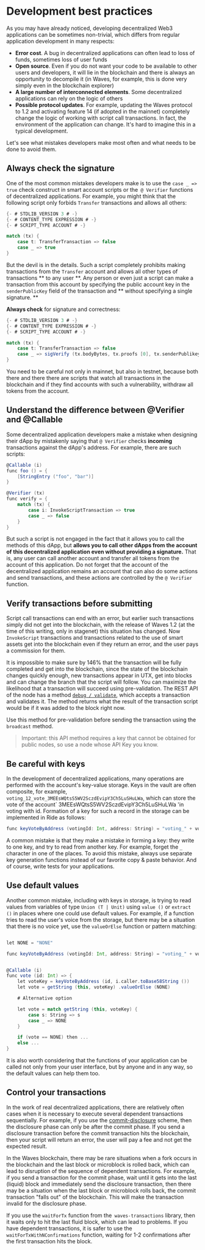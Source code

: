# Development best practices

As you may have already noticed, developing decentralized Web3 applications can be sometimes non-trivial, which differs from regular application development in many respects:

- **Error cost**. A bug in decentralized applications can often lead to loss of funds, sometimes loss of user funds
- **Open source**. Even if you do not want your code to be available to other users and developers, it will lie in the blockchain and there is always an opportunity to decompile it (in Waves, for example, this is done very simply even in the blockchain explorer)
- **A large number of interconnected elements**. Some decentralized applications can rely on the logic of others
- **Possible protocol updates**. For example, updating the Waves protocol to 1.2 and activating feature 14 (if adopted in the mainnet) completely change the logic of working with script call transactions. In fact, the environment of the application can change. It's hard to imagine this in a typical development.

Let's see what mistakes developers make most often and what needs to be done to avoid them.

## Always check the signature

One of the most common mistakes developers make is to use the `case _ => true` check construct in smart account scripts or the` @ Verifier` functions of decentralized applications. For example, you might think that the following script only forbids `Transfer` transactions and allows all others:

``` scala
{- # STDLIB_VERSION 3 # -}
{- # CONTENT_TYPE EXPRESSION # -}
{- # SCRIPT_TYPE ACCOUNT # -}

match (tx) {
    case t: TransferTransaction => false
    case _ => true
}
```

But the devil is in the details. Such a script completely prohibits making transactions from the `Transfer` account and allows all other types of transactions ** to any user **. Any person or even just a script can make a transaction from this account by specifying the public account key in the `senderPublicKey` field of the transaction and ** without specifying a single signature. **

**Always check** for signature and correctness:

``` scala
{- # STDLIB_VERSION 3 # -}
{- # CONTENT_TYPE EXPRESSION # -}
{- # SCRIPT_TYPE ACCOUNT # -}

match (tx) {
    case t: TransferTransaction => false
    case _ => sigVerify (tx.bodyBytes, tx.proofs [0], tx.senderPublikey)
}
```

You need to be careful not only in mainnet, but also in testnet, because both there and there there are scripts that watch all transactions in the blockchain and if they find accounts with such a vulnerability, withdraw all tokens from the account.

## Understand the difference between @Verifier and @Callable

Some decentralized application developers make a mistake when designing their dApp by mistakenly saying that `@ Verifier` checks **incoming** transactions against the dApp's address. For example, there are such scripts:

``` scala
@Callable (i)
func foo () = {
    [StringEntry ("foo", "bar")]
}

@Verifier (tx)
func verify = {
    match (tx) {
        case i: InvokeScriptTransaction => true
        case _ => false
    }
}
```

But such a script is not engaged in the fact that it allows you to call the methods of this dApp, but **allows you to call other dApps from the account of this decentralized application even without providing a signature.** That is, any user can call another account and transfer all tokens from the account of this application. Do not forget that the account of the decentralized application remains an account that can also do some actions and send transactions, and these actions are controlled by the `@ Verifier` function.

## Verify transactions before submitting

Script call transactions can end with an error, but earlier such transactions simply did not get into the blockchain, with the release of Waves 1.2 (at the time of this writing, only in stagenet) this situation has changed. Now `InvokeScript` transactions and transactions related to the use of smart assets get into the blockchain even if they return an error, and the user pays a commission for them.

It is impossible to make sure by 146% that the transaction will be fully completed and get into the blockchain, since the state of the blockchain changes quickly enough, new transactions appear in UTX, get into blocks and can change the branch that the script will follow. You can maximize the likelihood that a transaction will succeed using pre-validation. The REST API of the node has a method [`debug / validate`](https://nodes.wavesplatform.com/api-docs/index.html#/debug/validate), which accepts a transaction and validates it. The method returns what the result of the transaction script would be if it was added to the block right now.

Use this method for pre-validation before sending the transaction using the `broadcast` method.

> Important: this API method requires a key that cannot be obtained for public nodes, so use a node whose API Key you know.

## Be careful with keys

In the development of decentralized applications, many operations are performed with the account's key-value storage. Keys in the vault are often composite, for example, `voting_12_vote_3MEEsWQtsS5WV2SczdEvipY3Ch5LuSHuLWa`, which can store the vote of the account` 3MEEsWQtsS5WV2SczdEvipY3Ch5LuSHuLWa 'in voting with id. Formation of a key for such a record in the storage can be implemented in Ride as follows:

``` scala
func keyVoteByAddress (votingId: Int, address: String) = "voting_" + votingId + "_vote_" + address
```

A common mistake is that they make a mistake in forming a key: they write to one key, and try to read from another key. For example, forget the `_` character in one of the places. To avoid this mistake, always use separate key generation functions instead of our favorite copy & paste behavior. And of course, write tests for your applications.

## Use default values

Another common mistake, including with keys in storage, is trying to read values ​​from variables of type `Union (T | Unit)` using `value ()` or `extract ()` in places where one could use default values. For example, if a function tries to read the user's voice from the storage, but there may be a situation that there is no voice yet, use the `valueOrElse` function or pattern matching:

``` scala

let NONE = "NONE"

func keyVoteByAddress (votingId: Int, address: String) = "voting_" + votingId + "_vote_" + address


@Callable (i)
func vote (id: Int) => {
    let voteKey = keyVoteByAddress (id, i.caller.toBase58String ())
    let vote = getString (this, voteKey) .valueOrElse (NONE)

    # Alternative option

    let vote = match getString (this, voteKey) {
        case s: String => s
        case _ => NONE
    }

    if (vote == NONE) then ...
    else ...
}
```

It is also worth considering that the functions of your application can be called not only from your user interface, but by anyone and in any way, so the default values ​​can help them too.

## Control your transactions

In the work of real decentralized applications, there are relatively often cases when it is necessary to execute several dependent transactions sequentially. For example, if you use the [commit-disclosure](https://en.wikipedia.org/wiki/Commitment_scheme) scheme, then the disclosure phase can only be after the commit phase. If you send a disclosure transaction before the commit transaction hits the blockchain, then your script will return an error, the user will pay a fee and not get the expected result.

In the Waves blockchain, there may be rare situations when a fork occurs in the blockchain and the last block or microblock is rolled back, which can lead to disruption of the sequence of dependent transactions. For example, if you send a transaction for the commit phase, wait until it gets into the last (liquid) block and immediately send the disclosure transaction, then there may be a situation when the last block or microblock rolls back, the commit transaction "falls out" of the blockchain. This will make the transaction invalid for the disclosure phase.

If you use the `waitForTx` function from the` waves-transactions` library, then it waits only to hit the last fluid block, which can lead to problems. If you have dependent transactions, it is safer to use the `waitForTxWithNConfirmations` function, waiting for 1-2 confirmations after the first transaction hits the block.